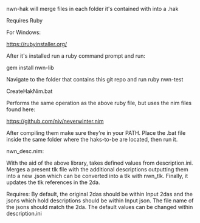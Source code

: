 
nwn-hak will merge files in each folder it's contained with into a .hak

Requires Ruby

For Windows:

https://rubyinstaller.org/

After it's installed run a ruby command prompt and run:

gem install nwn-lib

Navigate to the folder that contains this git repo and run ruby nwn-test


CreateHakNim.bat

Performs the same operation as the above ruby file, but uses the nim files found here:

https://github.com/niv/neverwinter.nim

After compiling them make sure they're in your PATH. Place the .bat file inside the same folder where the haks-to-be are located, then run it.


nwn_desc.nim:

With the aid of the above library, takes defined values from description.ini. Merges a present tlk file with the additional descriptions outputting them into a new .json which can be converted into a tlk with nwn_tlk.
Finally, it updates the tlk references in the 2da.

Requires: By default, the original 2das should be within Input 2das and the jsons which hold descriptions should be within Input json. The file name of the jsons should match the 2da. The default values can be changed within description.ini
